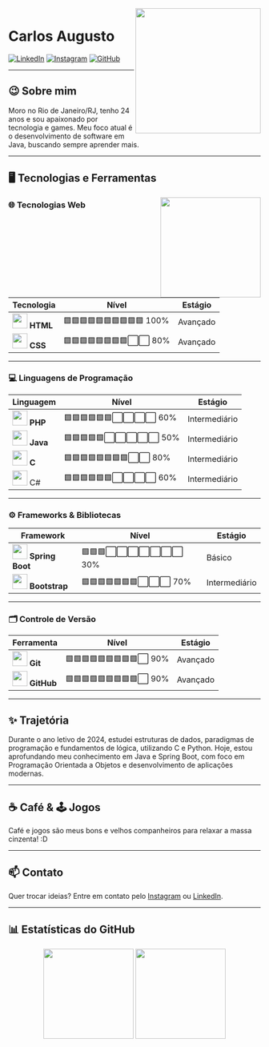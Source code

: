 <img align="right" width="250px" src="https://i.ibb.co/3pRy1X1/9fd8505e-ecf6-458c-82bc-021a5c967266.png">

# Carlos Augusto

[![LinkedIn](https://img.shields.io/badge/LinkedIn-blue?style=flat&logo=linkedin)](https://www.linkedin.com/in/carlos-augusto-da-silva-souza-43079b21a)
[![Instagram](https://img.shields.io/badge/Instagram-%23E4405F?style=flat&logo=instagram&logoColor=white)](https://www.instagram.com/carlos.a.s.souz4/)
[![GitHub](https://img.shields.io/badge/GitHub-%2312100E?style=flat&logo=github&logoColor=white)](https://github.com/C4rl0s-ia)

---

## 😉 Sobre mim

Moro no Rio de Janeiro/RJ, tenho 24 anos e sou apaixonado por tecnologia e games. Meu foco atual é o desenvolvimento de software em Java, buscando sempre aprender mais.

---

## 🖥 Tecnologias e Ferramentas

<img align="right" width="200px" src="https://i.ibb.co/4SvjddV/9e6c2e5d-60e9-4f34-ad5b-9cb9d34318dc.png">

### 🌐 Tecnologias Web

| Tecnologia | Nível | Estágio |
|---|---|---|
| <img src="https://cdn.jsdelivr.net/gh/devicons/devicon/icons/html5/html5-original-wordmark.svg" width="30px"/> **HTML** | 🟩🟩🟩🟩🟩🟩🟩🟩🟩🟩 100% | Avançado |
| <img src="https://cdn.jsdelivr.net/gh/devicons/devicon/icons/css3/css3-original-wordmark.svg" width="30px"/> **CSS** | 🟩🟩🟩🟩🟩🟩🟩🟩⬜⬜ 80% | Avançado |

---

### 💻 Linguagens de Programação

| Linguagem | Nível | Estágio |
|---|---|---|
| <img src="https://www.php.net/images/logos/new-php-logo.svg" width="30px"/> **PHP** | 🟩🟩🟩🟩🟩🟩⬜⬜⬜⬜ 60% | Intermediário |
| <img src="https://camo.githubusercontent.com/0d4b500c99671bf83bcb747e4f25f3da28765f2bbb4cdd9733c09f9a46381aaa/68747470733a2f2f63646e2e6a7364656c6976722e6e65742f67682f64657669636f6e732f64657669636f6e2f69636f6e732f6a6176612f6a6176612d6f726967696e616c2e737667" width="30px"/> **Java** | 🟩🟩🟩🟩🟩⬜⬜⬜⬜⬜ 50% | Intermediário |
| <img src="https://img.icons8.com/?size=256&id=40670&format=png" width="30px"/> **C** | 🟩🟩🟩🟩🟩🟩🟩🟩⬜⬜ 80% | Intermediário |
| <img src="https://cdn.jsdelivr.net/gh/devicons/devicon/icons/csharp/csharp-original.svg" width="30px"/> C# | 🟩🟩🟩🟩🟩🟩⬜⬜⬜⬜ 60% | Intermediário |
---

### ⚙️ Frameworks & Bibliotecas

| Framework | Nível | Estágio |
|---|---|---|
| <img src="https://spring.io/img/projects/spring-boot.svg" width="30px"/> **Spring Boot** | 🟩🟩🟩⬜⬜⬜⬜⬜⬜⬜ 30% | Básico |
| <img src="https://getbootstrap.com/docs/5.3/assets/brand/bootstrap-logo-shadow.png" width="30px"/> **Bootstrap** | 🟩🟩🟩🟩🟩🟩🟩⬜⬜⬜ 70% | Intermediário |
---

### 🗂 Controle de Versão

| Ferramenta | Nível | Estágio |
|---|---|---|
| <img src="https://cdn.jsdelivr.net/gh/devicons/devicon/icons/git/git-original.svg" width="30px"/> **Git** | 🟩🟩🟩🟩🟩🟩🟩🟩🟩⬜ 90% | Avançado |
| <img src="https://cdn.jsdelivr.net/gh/devicons/devicon/icons/github/github-original.svg" width="30px"/> **GitHub** | 🟩🟩🟩🟩🟩🟩🟩🟩🟩⬜ 90% | Avançado |

---

## ✨ Trajetória

Durante o ano letivo de 2024, estudei estruturas de dados, paradigmas de programação e fundamentos de lógica, utilizando C e Python. Hoje, estou aprofundando meu conhecimento em Java e Spring Boot, com foco em Programação Orientada a Objetos e desenvolvimento de aplicações modernas.

---

## ☕ Café & 🕹️ Jogos

Café e jogos são meus bons e velhos companheiros para relaxar a massa cinzenta! :D

---

## 📫 Contato

Quer trocar ideias? Entre em contato pelo [Instagram](https://www.instagram.com/carlos.a.s.souz4/) ou [LinkedIn](https://www.linkedin.com/in/carlos-augusto-da-silva-souza-43079b21a).

---

## 📊 Estatísticas do GitHub

<p align="center">
  <img height="180em" src="https://github-readme-stats-eight-theta.vercel.app/api?username=C4rl0s-ia&show_icons=true&theme=algolia&include_all_commits=true&count_private=true"/>
  <img height="180em" src="https://github-readme-stats-eight-theta.vercel.app/api/top-langs/?username=C4rl0s-ia&layout=compact&langs_count=8&theme=algolia"/>
</p>
